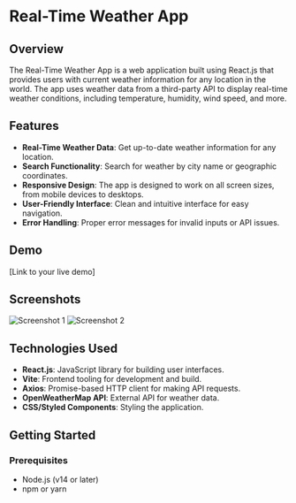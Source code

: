# Real-Time Weather App

## Overview

The Real-Time Weather App is a web application built using React.js that provides users with current weather information for any location in the world. The app uses weather data from a third-party API to display real-time weather conditions, including temperature, humidity, wind speed, and more.

## Features

- **Real-Time Weather Data**: Get up-to-date weather information for any location.
- **Search Functionality**: Search for weather by city name or geographic coordinates.
- **Responsive Design**: The app is designed to work on all screen sizes, from mobile devices to desktops.
- **User-Friendly Interface**: Clean and intuitive interface for easy navigation.
- **Error Handling**: Proper error messages for invalid inputs or API issues.

## Demo

[Link to your live demo]

## Screenshots

![Screenshot 1](link_to_screenshot1)
![Screenshot 2](link_to_screenshot2)

## Technologies Used

- **React.js**: JavaScript library for building user interfaces.
- **Vite**: Frontend tooling for development and build.
- **Axios**: Promise-based HTTP client for making API requests.
- **OpenWeatherMap API**: External API for weather data.
- **CSS/Styled Components**: Styling the application.

## Getting Started

### Prerequisites

- Node.js (v14 or later)
- npm or yarn
